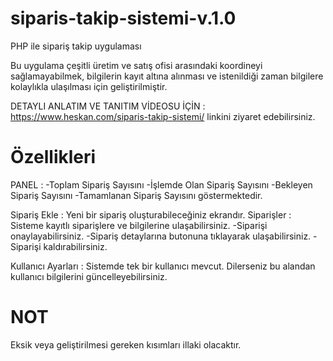 # siparis-takip-sistemi-v.1.0

PHP ile sipariş takip uygulaması

Bu uygulama çeşitli üretim ve satış ofisi arasındaki koordineyi sağlamayabilmek, bilgilerin kayıt altına alınması ve istenildiği zaman bilgilere kolaylıkla ulaşılması için geliştirilmiştir.

DETAYLI ANLATIM VE TANITIM VİDEOSU İÇİN : https://www.heskan.com/siparis-takip-sistemi/ linkini ziyaret edebilirsiniz.

# Özellikleri
PANEL :
-Toplam Sipariş Sayısını -İşlemde Olan Sipariş Sayısını -Bekleyen Sipariş Sayısını -Tamamlanan Sipariş Sayısını göstermektedir.

Sipariş Ekle :
Yeni bir sipariş oluşturabileceğiniz ekrandır.
Siparişler :
Sisteme kayıtlı siparişlere ve bilgilerine ulaşabilirsiniz.
 -Siparişi onaylayabilirsiniz.
 -Sipariş detaylarına butonuna tıklayarak ulaşabilirsiniz.
 -Siparişi kaldırabilirsiniz.

Kullanıcı Ayarları :
Sistemde tek bir kullanıcı mevcut. Dilerseniz bu alandan kullanıcı bilgilerini güncelleyebilirsiniz.

# NOT
Eksik veya geliştirilmesi gereken kısımları illaki olacaktır.
